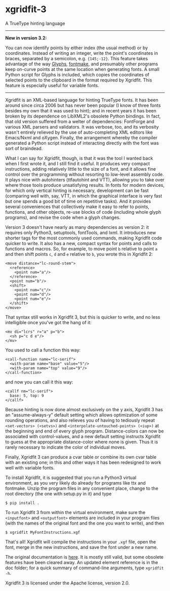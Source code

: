 # xgridfit-3
A TrueType hinting language

---

**New in version 3.2:**

You can now identify points by either index (the usual
method) or by coordinates. Instead of writing an integer, write the point's
coordinates in braces, separated by a semicolon, e.g. `{145;-12}`. This
feature takes advantage of the way [Glyphs](https://glyphsapp.com/),
[fontmake](https://github.com/googlefonts/fontmake), and presumably other
programs keep on-curve points at the same location when generating fonts.
A small Python script for Glyphs is included, which copies the coordinates
of selected points to the clipboard in the format required by Xgridfit. This
feature is especially useful for variable fonts.

---

Xgridfit is an XML-based language for hinting TrueType fonts. It has been around since circa 2006 but has never been popular (I know of three fonts besides my own that it was used to hint); and in recent years it has been broken by its dependence on LibXML2's obsolete Python bindings. In fact, that old version suffered from a welter of dependencies: FontForge and various XML parsers and validators. It was verbose, too, and its verbosity wasn't entirely relieved by the use of auto-completing XML editors like Emacs/Nxml and oXygen. Finally, the arrangement whereby the compiler generated a Python script instead of interacting directly with the font was sort of braindead.

What I can say for Xgridfit, though, is that it was the tool I wanted back when I first wrote it, and I still find it useful. It produces very compact instructions, adding relatively little to the size of a font, and it allows fine control over the programming without resorting to low-level assembly code. It plays nice with autohinters (ttfautohint and VTT), allowing you to take over where those tools produce unsatisfying results. In fonts for modern devices, for which only vertical hinting is necessary, development can be fast (comparing well with, say, VTT, in which the graphical interface is very fast but one spends a good bit of time on repetitive tasks). And it provides several conveniences that collectively make it easy to refer to points, functions, and other objects, re-use blocks of code (including whole glyph programs), and revise the code when a glyph changes.

Version 3 doesn't have nearly as many dependencies as version 2: it requires only Python3, setuptools, fontTools, and lxml. It introduces new shorter tags for the most commonly used commands, making Xgridfit code quicker to write. It also has a new, compact syntax for points and calls to functions and macros. So, for example, to move point `b` relative to point `a` and then shift points `c`, `d` and `e` relative to `b`, you wrote this in Xgridfit 2:

```
<move distance="lc-round-stem">
  <reference>
    <point num="a"/>
  </reference>
  <point num="b"/>
  <shift>
    <point num="c"/>
    <point num="d"/>
    <point num="e"/>
  </shift>
</move>
```

That syntax still works in Xgridfit 3, but this is quicker to write, and no less intelligible once you've got the hang of it:

```
<mv di="lcrs" r="a" p="b">
  <sh p="c d e"/>
</mv>
```

You used to call a function this way:

```
<call-function name="lc-serif">
  <with-param name="base" value="5"/>
  <with-param name="top" value="9"/>
</call-function>
```

and now you can call it this way:

```
<callf nm="lc-serif">
  base: 5, top: 9
</callf>
```

Because hinting is now done almost exclusively on the y axis, Xgridfit 3 has an "assume-always-y" default setting which allows optimization of some rounding operations, and also relieves you of having to tediously repeat ``<set-vectors> (<setvs>)`` and ``<interpolate-untouched-points> (<iup>)`` at the beginning and end of every glyph program. Distance-colors can now be associated with control-values, and a new default setting instructs Xgridfit to guess at the appropriate distance-color where none is given. Thus it is rarely necessary to indicate the color of individual moves.

Finally, Xgridfit 3 can produce a cvar table or combine its own cvar table with an existing one; in this and other ways it has been redesigned to work well with variable fonts.

To install Xgridfit, it is suggested that you run a Python3 virtual environment, as you very likely do already for programs like ttx and fontmake. Unzip the program files in any convenient place, change to the root directory (the one with setup.py in it) and type

```
$ pip install .
```
To run Xgridfit 3 from within the virtual environment, make sure the ``<inputfont>`` and ``<outputfont>`` elements are included in your program files (with the names of the original font and the one you want to write), and then

```
$ xgridfit MyFontInstructions.xgf
```

That's all! Xgridfit will compile the instructions in your ``.xgf`` file, open the font, merge in the new instructions, and save the font under a new name.

The original documentation is [here](http://xgridfit.sourceforge.net/). It is mostly still valid, but some obsolete features have been cleared away. An updated element reference is in the doc folder; for a quick summary of command-line arguments, type ``xgridfit -h``.

Xgridfit 3 is licensed under the Apache license, version 2.0.
